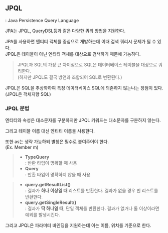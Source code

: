 ## JPQL
: Java Persistence Query Language

JPA는 JPQL, QueryDSL등과 같은 다양한 쿼리 방법을 지원한다.

JPA를 사용하면 엔티티 객체를 중심으로 개발하는데 이때 검색 쿼리시 문제가 될 수 있다.  
JPQL은 테이블이 아닌 엔티티 객체를 대상으로 검색하기 때문에 가능하다.

> JPQL과 SQL의 가장 큰 차이점으로 SQL은 데이터베이스 테이블을 대상으로 쿼리한다.  
> (하지만 JPQL도 결국 방언과 조합되어 SQL로 변환된다.)

JPQL은 SQL을 추상화하여 특정 데이터베이스 SQL에 의존하지 않는나는 장점이 있다.  
(JPQL은 객체지향 SQL)

### JPQL 문법
엔티티와 속성은 대소문자를 구분하지만 JPQL 키워드는 대소문자를 구분하지 않는다.

그리고 테이블 이름 대신 엔티티 이름을 사용한다.

또한 as는 생략 가능하되 별칭은 필수로 붙여주어야 한다.  
(Ex. Member m)

> - **TypeQuery**  
> : 반환 타입이 명확할 때 사용
> - **Query**  
> : 반환 타입이 명확하지 않을 때 사용

> - **query.getResultList()**  
> : 결과가 **하나 이상일 때** 리스트를 반환한다. 결과가 없을 경우 빈 리스트를 반환한다.
> - **query.getSingleResult()**  
> : 결과가 **딱 하나일 때**, 단일 객체를 반환한다. 결과가 없거나 둘 이상이라면 예외를 발생시킨다.

그리고 JPQL은 파라미터 바인딩을 지원하는데 이는 이름, 위치를 기준으로 한다.

